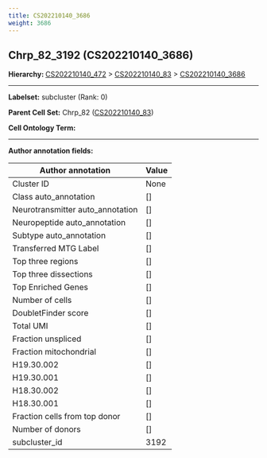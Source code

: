 ```yaml
---
title: CS202210140_3686
weight: 3686
---
```

## Chrp_82_3192 (CS202210140_3686)
<b>Hierarchy: </b>
[CS202210140_472](../CS202210140_472) >
[CS202210140_83](../CS202210140_83) >
[CS202210140_3686](../CS202210140_3686)

---


**Labelset:** subcluster (Rank: 0)

**Parent Cell Set:** Chrp_82 ([CS202210140_83](../CS202210140_83))



**Cell Ontology Term:** 

[MARKER GENES.]: #


---

[TRANSFERRED ANNOTATIONS.]: #


[AUTHOR ANNOTATION FIELDS.]: #


**Author annotation fields:**

| Author annotation | Value |
|-------------------|-------|
|Cluster ID|None|
|Class auto_annotation|[]|
|Neurotransmitter auto_annotation|[]|
|Neuropeptide auto_annotation|[]|
|Subtype auto_annotation|[]|
|Transferred MTG Label|[]|
|Top three regions|[]|
|Top three dissections|[]|
|Top Enriched Genes|[]|
|Number of cells|[]|
|DoubletFinder score|[]|
|Total UMI|[]|
|Fraction unspliced|[]|
|Fraction mitochondrial|[]|
|H19.30.002|[]|
|H19.30.001|[]|
|H18.30.002|[]|
|H18.30.001|[]|
|Fraction cells from top donor|[]|
|Number of donors|[]|
|subcluster_id|3192|
